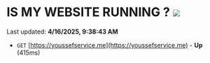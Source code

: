 # IS MY WEBSITE RUNNING ? [![](https://img.shields.io/static/v1?label=Sponsor&message=%E2%9D%A4&logo=GitHub&color=%23fe8e86)](https://github.com/sponsors/Youssef-Lehmam)

Last updated: **4/16/2025, 9:38:43 AM**

- `GET` [https://youssefservice.me](https://youssefservice.me) - **Up** (415ms)
